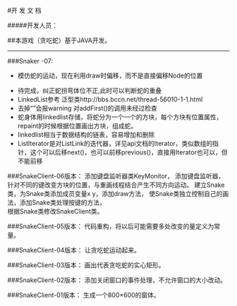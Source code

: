 



#开 发 文 档

#####开发人员：



##本游戏（贪吃蛇）基于JAVA开发。

***
###Snaker -07:
* 模仿蛇的运动，现在利用draw时偏移，而不是直接偏移Node的位置
- 待完成，纠正蛇拐弯体位不正,此时可以判断蛇的重叠
- LinkedList<Node>参考  泛型类http://bbs.bccn.net/thread-56010-1-1.html
- 去掉“<Node>”会报warning 对addFirst()的调用未经过检查
- 蛇身体用linkedlist存储，将蛇分为一个一个的方块，每个方块有位置属性，repaint的时候根据位置画出方块，组成蛇。
- linkedlist相当于数据结构的链表，容易增加和删除
- ListIterator是对ListLink的迭代器，详见api文档的Iterator，类似数组的指针，这个可以后移next()，也可以前移previous()，直接用Iterator也可以，但不能前移
	
	
###SnakeClient-06版本：
添加键盘监听器类KeyMonitor，
添加键盘监听器，针对不同的键改变方块的位置，与重画线程结合产生不同方向运动。 
建立Snake类，为Snake类添加成员变量x y，添加draw方法，
使Snake类独立控制自己的画法，添加Snake类处理按键的方法，                      
根据Snake类修改SnakeClient类。

###SnakeClient-05版本：
代码重构，将以后可能需要多处改变的量定义为常量。

###SnakeClient-04版本：
让贪吃蛇运动起来。
	
###SnakeClient-03版本：
画出代表贪吃蛇的实心矩形。
	
###SnakeClient-02版本：
添加关闭窗口的事件处理，不允许窗口的大小改动。

###SnakeClient-01版本：
生成一个800×600的窗体。











